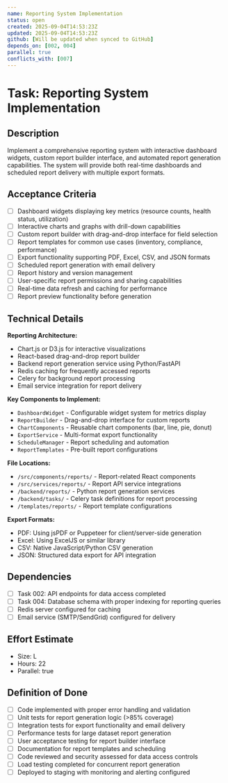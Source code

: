 ```yaml
---
name: Reporting System Implementation
status: open
created: 2025-09-04T14:53:23Z
updated: 2025-09-04T14:53:23Z
github: [Will be updated when synced to GitHub]
depends_on: [002, 004]
parallel: true
conflicts_with: [007]
---
```


# Task: Reporting System Implementation

## Description
Implement a comprehensive reporting system with interactive dashboard widgets, custom report builder interface, and automated report generation capabilities. The system will provide both real-time dashboards and scheduled report delivery with multiple export formats.

## Acceptance Criteria
- [ ] Dashboard widgets displaying key metrics (resource counts, health status, utilization)
- [ ] Interactive charts and graphs with drill-down capabilities
- [ ] Custom report builder with drag-and-drop interface for field selection
- [ ] Report templates for common use cases (inventory, compliance, performance)
- [ ] Export functionality supporting PDF, Excel, CSV, and JSON formats
- [ ] Scheduled report generation with email delivery
- [ ] Report history and version management
- [ ] User-specific report permissions and sharing capabilities
- [ ] Real-time data refresh and caching for performance
- [ ] Report preview functionality before generation

## Technical Details
**Reporting Architecture:**
- Chart.js or D3.js for interactive visualizations
- React-based drag-and-drop report builder
- Backend report generation service using Python/FastAPI
- Redis caching for frequently accessed reports
- Celery for background report processing
- Email service integration for report delivery

**Key Components to Implement:**
- `DashboardWidget` - Configurable widget system for metrics display
- `ReportBuilder` - Drag-and-drop interface for custom reports
- `ChartComponents` - Reusable chart components (bar, line, pie, donut)
- `ExportService` - Multi-format export functionality
- `ScheduleManager` - Report scheduling and automation
- `ReportTemplates` - Pre-built report configurations

**File Locations:**
- `/src/components/reports/` - Report-related React components
- `/src/services/reports/` - Report API service integrations
- `/backend/reports/` - Python report generation services
- `/backend/tasks/` - Celery task definitions for report processing
- `/templates/reports/` - Report template configurations

**Export Formats:**
- PDF: Using jsPDF or Puppeteer for client/server-side generation
- Excel: Using ExcelJS or similar library
- CSV: Native JavaScript/Python CSV generation
- JSON: Structured data export for API integration

## Dependencies
- [ ] Task 002: API endpoints for data access completed
- [ ] Task 004: Database schema with proper indexing for reporting queries
- [ ] Redis server configured for caching
- [ ] Email service (SMTP/SendGrid) configured for delivery

## Effort Estimate
- Size: L
- Hours: 22
- Parallel: true

## Definition of Done
- [ ] Code implemented with proper error handling and validation
- [ ] Unit tests for report generation logic (>85% coverage)
- [ ] Integration tests for export functionality and email delivery
- [ ] Performance tests for large dataset report generation
- [ ] User acceptance testing for report builder interface
- [ ] Documentation for report templates and scheduling
- [ ] Code reviewed and security assessed for data access controls
- [ ] Load testing completed for concurrent report generation
- [ ] Deployed to staging with monitoring and alerting configured